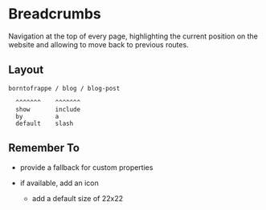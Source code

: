 # Breadcrumbs

Navigation at the top of every page, highlighting the current position on the website and allowing to move back to previous routes.

## Layout

```code
borntofrappe / blog / blog-post

  ^^^^^^^    ^^^^^^^
  show       include
  by         a
  default    slash
```

## Remember To

- provide a fallback for custom properties

- if available, add an icon

  - add a default size of 22x22
